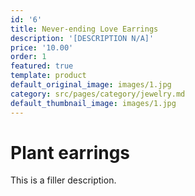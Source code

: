 ```yaml
---
id: '6'
title: Never-ending Love Earrings
description: '[DESCRIPTION N/A]'
price: '10.00'
order: 1
featured: true
template: product
default_original_image: images/1.jpg
category: src/pages/category/jewelry.md
default_thumbnail_image: images/1.jpg
---
```

# Plant earrings

This is a filler description.
